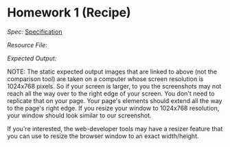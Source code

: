 # Homework 1 (Recipe)

_Spec:_ [Specification](../starterFiles/hw1_recipe.pdf)

_Resource File:_

_Expected Output:_


NOTE: The static expected output images that are linked to above (not the comparison tool) are taken on a computer whose screen resolution is 1024x768 pixels. So if your screen is larger, to you the screenshots may not reach all the way over to the right edge of your screen. You don't need to replicate that on your page. Your page's elements should extend all the way to the page's right edge. If you resize your window to 1024x768 resolution, your window should look similar to our screenshot.

If you're interested, the web-developer tools may have a resizer feature that you can use to resize the browser window to an exact width/height.
